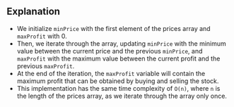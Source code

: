 ## Explanation

- We initialize ```minPrice``` with the first element of the prices array and ```maxProfit``` with 0.
- Then, we iterate through the array, updating ```minPrice``` with the minimum value between the current price and the previous ```minPrice```, and ```maxProfit``` with the maximum value between the current profit and the previous ```maxProfit```.
- At the end of the iteration, the ```maxProfit``` variable will contain the maximum profit that can be obtained by buying and selling the stock.
- This implementation has the same time complexity of ```O(n)```, where ```n``` is the length of the prices array, as we iterate through the array only once.